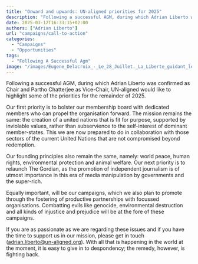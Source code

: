 ```yaml
---
title: "Onward and upwards: UN-aligned priorities for 2025"
description: "Following a successful AGM, during which Adrian Liberto was confirmed as Chair and Partho Chatterjee as Vice-Chair, UN-aligned highlights some of the priorities for the remainder of 2025"
date: 2025-03-12T16:33:15+02:00
authors: ["Adrian Liberto"]
url: "campaigns/call-to-action"
categories: 
  - "Campaigns"
  - "Opportunities"
tags: 
  - "Following A Successful Agm"
image: "/images/Eugene_Delacroix_-_Le_28_Juillet._La_Liberte_guidant_le_peuple.jpg"
---
```


Following a successful AGM, during which Adrian Liberto was confirmed as Chair and Partho Chatterjee as Vice-Chair, UN-aligned would like to highlight some of the priorities for the remainder of 2025. 

Our first priority is to bolster our membership board with dedicated members who can propel the organisation forward. The mission remains the same: the creation of a united nations that is fit for purpose, supported by inviolable values, rather than subservience to the self-interest of dominant member-states. This we are now prepared to do in collaboration with those sectors of the current United Nations that are not compromised beyond redemption.  

Our founding principles also remain the same, namely: world peace, human rights, environmental protection and animal welfare. Our next priority is to relaunch The Gordian, as the promotion of independent journalism is of utmost importance in this era of media manipulation by governments and the super-rich. 

Equally important, will be our campaigns, which we also plan to promote through the fostering of productive partnerships with focussed organisations. Combatting evils like genocide, environmental destruction and all kinds of injustice and prejudice will be at the fore of these campaigns. 

If you are as passionate as we are regarding these issues and if you have the time to support us in our mission, please get in touch ([adrian.liberto@un-aligned.org](mailto:adrian.liberto@un-aligned.org)). With all that is happening in the world at the moment, it is easy to give in to despondency; the remedy, however, is fighting back.
